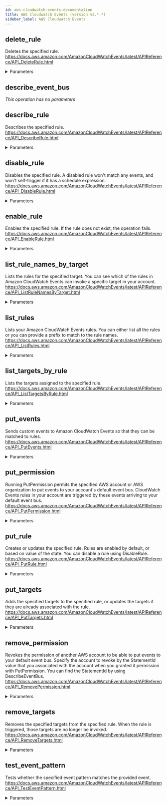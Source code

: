 ```yaml
---
id: aws-cloudwatch-events-documentation
title: AWS Cloudwatch Events (version v2.*.*)
sidebar_label: AWS Cloudwatch Events
---
```


## delete_rule

Deletes the specified rule. https://docs.aws.amazon.com/AmazonCloudWatchEvents/latest/APIReference/API_DeleteRule.html

<details><summary>Parameters</summary>

#### Name (required)

The name of the rule.

**Type:** STRING

#### Force

If this is a managed rule, created by an AWS service on your behalf, you must specify Force as True to delete the rule. This parameter is ignored for rules that are not managed rules. You can check  whether a rule is a managed rule by using DescribeRule or ListRules and checking the  ManagedBy field of the response.

**Type:** BOOLEAN

</details>

## describe_event_bus



*This operation has no parameters*

## describe_rule

Describes the specified rule. https://docs.aws.amazon.com/AmazonCloudWatchEvents/latest/APIReference/API_DescribeRule.html

<details><summary>Parameters</summary>

#### Name (required)

The name of the rule.

**Type:** STRING

</details>

## disable_rule

Disables the specified rule. A disabled rule won't match any events, and won't self-trigger if it has a schedule expression.  https://docs.aws.amazon.com/AmazonCloudWatchEvents/latest/APIReference/API_DisableRule.html

<details><summary>Parameters</summary>

#### Name (required)

The name of the rule.

**Type:** STRING

</details>

## enable_rule

Enables the specified rule. If the rule does not exist, the operation fails. https://docs.aws.amazon.com/AmazonCloudWatchEvents/latest/APIReference/API_EnableRule.html

<details><summary>Parameters</summary>

#### Name (required)

The name of the rule.

**Type:** STRING

</details>

## list_rule_names_by_target

Lists the rules for the specified target. You can see which of the rules in Amazon CloudWatch Events can invoke a specific target in your account.  https://docs.aws.amazon.com/AmazonCloudWatchEvents/latest/APIReference/API_ListRuleNamesByTarget.html

<details><summary>Parameters</summary>

#### TargetArn (required)

The Amazon Resource Name (ARN) of the target resource.

**Type:** STRING

</details>

## list_rules

Lists your Amazon CloudWatch Events rules. You can either list all the rules or you can provide a prefix to match to the rule names.  https://docs.aws.amazon.com/AmazonCloudWatchEvents/latest/APIReference/API_ListRules.html

<details><summary>Parameters</summary>

#### NamePrefix

The prefix matching the rule name.

**Type:** STRING

</details>

## list_targets_by_rule

Lists the targets assigned to the specified rule. https://docs.aws.amazon.com/AmazonCloudWatchEvents/latest/APIReference/API_ListTargetsByRule.html

<details><summary>Parameters</summary>

#### Rule (required)

The name of the rule.

**Type:** STRING

</details>

## put_events

Sends custom events to Amazon CloudWatch Events so that they can be matched to rules. https://docs.aws.amazon.com/AmazonCloudWatchEvents/latest/APIReference/API_PutEvents.html

<details><summary>Parameters</summary>

#### Entries (required)

The entry that defines an event in your system. You can specify several parameters for the entry such as the source and type of the event, resources associated with the event, and so on.

**Type:** ARRAY

</details>

## put_permission

Running PutPermission permits the specified AWS account or AWS organization to put events to your account's default event bus. CloudWatch Events rules in your account are triggered by these events arriving to your default event bus.  https://docs.aws.amazon.com/AmazonCloudWatchEvents/latest/APIReference/API_PutPermission.html

<details><summary>Parameters</summary>

#### Action (required)

The action that you are enabling the other account to perform. Currently, this must be events:PutEvents.

**Type:** STRING

#### Principal (required)

The 12-digit AWS account ID that you are permitting to put events to your default event bus. Specify "*" to permit any account to put events to your default event bus. If you specify "*" without specifying Condition, avoid creating rules that may match undesirable events. To create  more secure rules, make sure that the event pattern for each rule contains an account  field with a specific account ID from which to receive events. Rules with an account field do not match any events sent from other accounts.

**Type:** STRING

#### StatementId (required)

An identifier string for the external account that you are granting permissions to. If you later want to revoke the permission for this external account, specify this StatementId when you run RemovePermission.

**Type:** STRING

#### Condition

This parameter enables you to limit the permission to accounts that  fulfill a certain condition, such as being a member of a certain AWS organization. For more information about AWS Organizations,  see What Is AWS Organizations in the AWS Organizations User Guide. If you specify Condition with an AWS organization ID, and specify "*" as the value for Principal, you grant permission to all the accounts in the named organization. The Condition is a JSON string which must contain Type, Key, and Value fields.

**Type:** OBJECT

</details>

## put_rule

Creates or updates the specified rule. Rules are enabled by default, or based on value of the state. You can disable a rule using DisableRule.  https://docs.aws.amazon.com/AmazonCloudWatchEvents/latest/APIReference/API_PutRule.html

<details><summary>Parameters</summary>

#### Name (required)

The name of the rule that you are creating or updating.

**Type:** STRING

#### Description

A description of the rule.

**Type:** STRING

#### EventPattern

The event pattern. For more information, see Events and Event Patterns in the Amazon CloudWatch Events User Guide.

**Type:** STRING

#### RoleArn

The Amazon Resource Name (ARN) of the IAM role associated with the rule.

**Type:** STRING

#### ScheduleExpression

The scheduling expression. For example, "cron(0 20 * * ? *)" or "rate(5 minutes)".

**Type:** STRING

#### State

Indicates whether the rule is enabled or disabled.

**Type:** STRING

</details>

## put_targets

Adds the specified targets to the specified rule, or updates the targets if they are already associated with the rule.  https://docs.aws.amazon.com/AmazonCloudWatchEvents/latest/APIReference/API_PutTargets.html

<details><summary>Parameters</summary>

#### Rule (required)

The name of the rule.

**Type:** STRING

#### Targets (required)

The targets to update or add to the rule.

**Type:** ARRAY

</details>

## remove_permission

Revokes the permission of another AWS account to be able to put events to your default event bus. Specify the account to revoke by the StatementId value that you associated with the account when you granted it permission with PutPermission. You can find the StatementId by using DescribeEventBus.  https://docs.aws.amazon.com/AmazonCloudWatchEvents/latest/APIReference/API_RemovePermission.html

<details><summary>Parameters</summary>

#### StatementId (required)

The statement ID corresponding to the account that is no longer allowed to put events to the default event bus.

**Type:** STRING

</details>

## remove_targets

Removes the specified targets from the specified rule. When the rule is triggered, those targets are no longer be invoked.  https://docs.aws.amazon.com/AmazonCloudWatchEvents/latest/APIReference/API_RemoveTargets.html

<details><summary>Parameters</summary>

#### Ids (required)

The IDs of the targets to remove from the rule.

**Type:** ARRAY

#### Rule (required)

The name of the rule.

**Type:** STRING

#### Force

If this is a managed rule, created by an AWS service on your behalf, you must specify Force as True to remove targets. This parameter is ignored for rules that are not managed rules. You can check whether a rule is a managed rule by using DescribeRule or ListRules and checking the ManagedBy field of the response.

**Type:** BOOLEAN

</details>

## test_event_pattern

Tests whether the specified event pattern matches the provided event. https://docs.aws.amazon.com/AmazonCloudWatchEvents/latest/APIReference/API_TestEventPattern.html

<details><summary>Parameters</summary>

#### Event (required)

The event, in JSON format, to test against the event pattern.

**Type:** STRING

#### EventPattern (required)

The event pattern. For more information, see Events and Event Patterns in the Amazon CloudWatch Events User Guide.

**Type:** STRING

</details>

